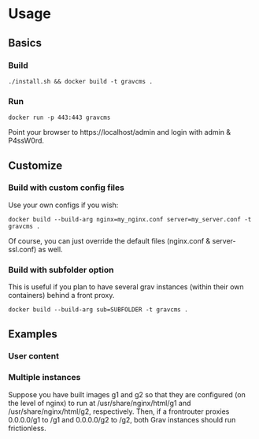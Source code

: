 # Usage

## Basics
### Build

    ./install.sh && docker build -t gravcms .

### Run

    docker run -p 443:443 gravcms

Point your browser to https://localhost/admin and login with admin & P4ssW0rd.

## Customize

### Build with custom config files

Use your own configs if you wish:

    docker build --build-arg nginx=my_nginx.conf server=my_server.conf -t gravcms .

Of course, you can just override the default files (nginx.conf & server-ssl.conf) as well.

### Build with subfolder option
This is useful if you plan to have several grav instances (within their own containers) behind a front proxy.

    docker build --build-arg sub=SUBFOLDER -t gravcms .

## Examples

### User content


### Multiple instances
Suppose you have built images g1 and g2 so that they are configured
(on the level of nginx) to run at /usr/share/nginx/html/g1 and
/usr/share/nginx/html/g2, respectively. Then, if a frontrouter proxies
0.0.0.0/g1 to <docker-ip-of-g1>/g1 and
0.0.0.0/g2 to <docker-ip-of-g2>/g2,
both Grav instances should run frictionless.

